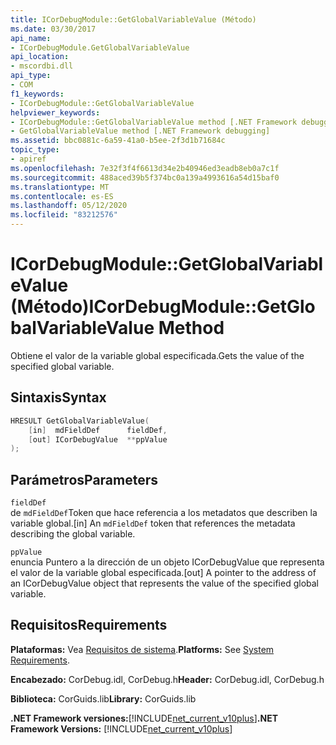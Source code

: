 ```yaml
---
title: ICorDebugModule::GetGlobalVariableValue (Método)
ms.date: 03/30/2017
api_name:
- ICorDebugModule.GetGlobalVariableValue
api_location:
- mscordbi.dll
api_type:
- COM
f1_keywords:
- ICorDebugModule::GetGlobalVariableValue
helpviewer_keywords:
- ICorDebugModule::GetGlobalVariableValue method [.NET Framework debugging]
- GetGlobalVariableValue method [.NET Framework debugging]
ms.assetid: bbc0881c-6a59-41a0-b5ee-2f3d1b71684c
topic_type:
- apiref
ms.openlocfilehash: 7e32f3f4f6613d34e2b40946ed3eadb8eb0a7c1f
ms.sourcegitcommit: 488aced39b5f374bc0a139a4993616a54d15baf0
ms.translationtype: MT
ms.contentlocale: es-ES
ms.lasthandoff: 05/12/2020
ms.locfileid: "83212576"
---
```

# <a name="icordebugmodulegetglobalvariablevalue-method"></a><span data-ttu-id="9da70-102">ICorDebugModule::GetGlobalVariableValue (Método)</span><span class="sxs-lookup"><span data-stu-id="9da70-102">ICorDebugModule::GetGlobalVariableValue Method</span></span>
<span data-ttu-id="9da70-103">Obtiene el valor de la variable global especificada.</span><span class="sxs-lookup"><span data-stu-id="9da70-103">Gets the value of the specified global variable.</span></span>  
  
## <a name="syntax"></a><span data-ttu-id="9da70-104">Sintaxis</span><span class="sxs-lookup"><span data-stu-id="9da70-104">Syntax</span></span>  
  
```cpp  
HRESULT GetGlobalVariableValue(  
    [in]  mdFieldDef      fieldDef,  
    [out] ICorDebugValue  **ppValue  
);  
```  
  
## <a name="parameters"></a><span data-ttu-id="9da70-105">Parámetros</span><span class="sxs-lookup"><span data-stu-id="9da70-105">Parameters</span></span>  
 `fieldDef`  
 <span data-ttu-id="9da70-106">de `mdFieldDef`Token que hace referencia a los metadatos que describen la variable global.</span><span class="sxs-lookup"><span data-stu-id="9da70-106">[in] An `mdFieldDef` token that references the metadata describing the global variable.</span></span>  
  
 `ppValue`  
 <span data-ttu-id="9da70-107">enuncia Puntero a la dirección de un objeto ICorDebugValue que representa el valor de la variable global especificada.</span><span class="sxs-lookup"><span data-stu-id="9da70-107">[out] A pointer to the address of an ICorDebugValue object that represents the value of the specified global variable.</span></span>  
  
## <a name="requirements"></a><span data-ttu-id="9da70-108">Requisitos</span><span class="sxs-lookup"><span data-stu-id="9da70-108">Requirements</span></span>  
 <span data-ttu-id="9da70-109">**Plataformas:** Vea [Requisitos de sistema](../../get-started/system-requirements.md).</span><span class="sxs-lookup"><span data-stu-id="9da70-109">**Platforms:** See [System Requirements](../../get-started/system-requirements.md).</span></span>  
  
 <span data-ttu-id="9da70-110">**Encabezado:** CorDebug.idl, CorDebug.h</span><span class="sxs-lookup"><span data-stu-id="9da70-110">**Header:** CorDebug.idl, CorDebug.h</span></span>  
  
 <span data-ttu-id="9da70-111">**Biblioteca:** CorGuids.lib</span><span class="sxs-lookup"><span data-stu-id="9da70-111">**Library:** CorGuids.lib</span></span>  
  
 <span data-ttu-id="9da70-112">**.NET Framework versiones:**[!INCLUDE[net_current_v10plus](../../../../includes/net-current-v10plus-md.md)]</span><span class="sxs-lookup"><span data-stu-id="9da70-112">**.NET Framework Versions:** [!INCLUDE[net_current_v10plus](../../../../includes/net-current-v10plus-md.md)]</span></span>

